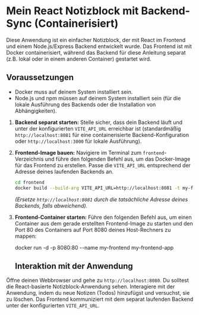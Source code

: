 # Mein React Notizblock mit Backend-Sync (Containerisiert)

Diese Anwendung ist ein einfacher Notizblock, der mit React im Frontend und einem Node.js/Express Backend entwickelt wurde. Das Frontend ist mit Docker containerisiert, während das Backend für diese Anleitung separat (z.B. lokal oder in einem anderen Container) gestartet wird.

## Voraussetzungen

* Docker muss auf deinem System installiert sein.
* Node.js und npm müssen auf deinem System installiert sein (für die lokale Ausführung des Backends oder die Installation von Abhängigkeiten).

1.  **Backend separat starten:**
    Stelle sicher, dass dein Backend läuft und unter der konfigurierten `VITE_API_URL` erreichbar ist (standardmäßig `http://localhost:8081` für eine containerisierte Backend-Konfiguration oder `http://localhost:3000` für lokale Ausführung).

2.  **Frontend-Image bauen:**
    Navigiere im Terminal zum `frontend`-Verzeichnis und führe den folgenden Befehl aus, um das Docker-Image für das Frontend zu erstellen. Passe die `VITE_API_URL` entsprechend der Adresse deines laufenden Backends an.
    ```bash
    cd frontend
    docker build --build-arg VITE_API_URL=http://localhost:8081 -t my-frontend-app .
    ```
    *(Ersetze `http://localhost:8081` durch die tatsächliche Adresse deines Backends, falls abweichend).*

3.  **Frontend-Container starten:**
    Führe den folgenden Befehl aus, um einen Container aus dem gerade erstellten Frontend-Image zu starten und den Port 80 des Containers auf Port 8080 deines Host-Rechners zu mappen:
    
    docker run -d -p 8080:80 --name my-frontend my-frontend-app
    

    ## Interaktion mit der Anwendung

Öffne deinen Webbrowser und gehe zu `http://localhost:8080`. Du solltest die React-basierte Notizblock-Anwendung sehen. Interagiere mit der Anwendung, indem du neue Notizen (Todos) hinzufügst und versuchst, sie zu löschen. Das Frontend kommuniziert mit dem separat laufenden Backend unter der konfigurierten `VITE_API_URL`.
